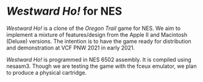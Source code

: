 # *Westward Ho!* for NES
*Westward Ho!* is a clone of the *Oregon Trail* game for NES. We
aim to implement a mixture of features/design from the Apple II
and Macintosh (Deluxe) versions. The intention is to have the game
ready for distribution and demonstration at VCF PNW 2021 in early 2021.

*Westward Ho!* is programmed in NES 6502 assembly. It is compiled
using nesasm3. Though we are testing the game with the fceux emulator, we
plan to produce a physical cartridge.
